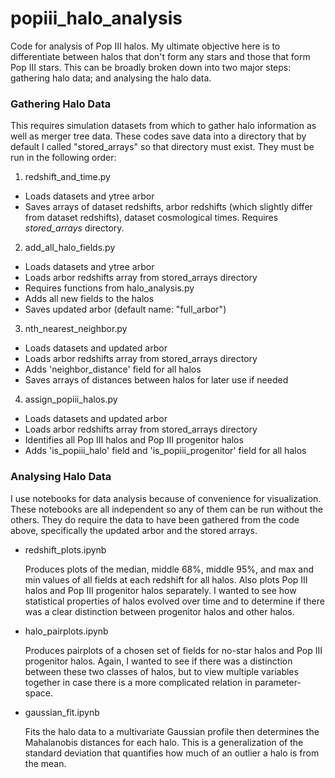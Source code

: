 # popiii_halo_analysis

Code for analysis of Pop III halos. My ultimate objective here is to differentiate between halos that don't form any stars and those that form Pop III stars. This can be broadly broken down into two major steps: gathering halo data; and analysing the halo data.

### Gathering Halo Data

This requires simulation datasets from which to gather halo information as well as merger tree data. These codes save data into a directory that by default I called "stored_arrays" so that directory must exist. They must be run in the following order:

1. redshift_and_time.py
  * Loads datasets and ytree arbor
  * Saves arrays of dataset redshifts, arbor redshifts (which slightly differ from dataset redshifts), dataset cosmological times. Requires *stored_arrays* directory.

2. add_all_halo_fields.py
  * Loads datasets and ytree arbor
  * Loads arbor redshifts array from stored_arrays directory
  * Requires functions from halo_analysis.py
  * Adds all new fields to the halos
  * Saves updated arbor (default name: "full_arbor")

3. nth_nearest_neighbor.py
  * Loads datasets and updated arbor
  * Loads arbor redshifts array from stored_arrays directory
  * Adds 'neighbor_distance' field for all halos
  * Saves arrays of distances between halos for later use if needed

4. assign_popiii_halos.py
  * Loads datasets and updated arbor
  * Loads arbor redshifts array from stored_arrays directory
  * Identifies all Pop III halos and Pop III progenitor halos
  * Adds 'is_popiii_halo' field and 'is_popiii_progenitor' field for all halos
  
### Analysing Halo Data

I use notebooks for data analysis because of convenience for visualization. These notebooks are all independent so any of them can be run without the others. They do require the data to have been gathered from the code above, specifically the updated arbor and the stored arrays.

* redshift_plots.ipynb

  Produces plots of the median, middle 68%, middle 95%, and max and min values of all fields at each redshift for all halos. Also plots Pop III halos and Pop III progenitor halos separately. I wanted to see how statistical properties of halos evolved over time and to determine if there was a clear distinction between progenitor halos and other halos.
  
* halo_pairplots.ipynb

  Produces pairplots of a chosen set of fields for no-star halos and Pop III progenitor halos. Again, I wanted to see if there was a distinction between these two classes of halos, but to view multiple variables together in case there is a more complicated relation in parameter-space.
  
* gaussian_fit.ipynb

  Fits the halo data to a multivariate Gaussian profile then determines the Mahalanobis distances for each halo. This is a generalization of the standard deviation that quantifies how much of an outlier a halo is from the mean.
